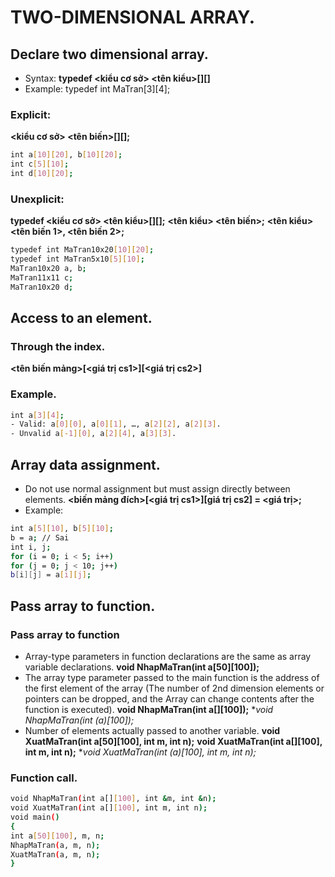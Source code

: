 # TWO-DIMENSIONAL ARRAY.
## Declare two dimensional array.
- Syntax: **typedef <kiểu cơ sở> <tên kiểu>[<N1>][<N2>]**
- Example: typedef int MaTran[3][4];
### Explicit: 
**<kiểu cơ sở> <tên biến>[<N1>][<N2>];**
```sh
int a[10][20], b[10][20];
int c[5][10];
int d[10][20];
```
### Unexplicit: 
**typedef <kiểu cơ sở> <tên kiểu>[<N1>][<N2>];**
**<tên kiểu> <tên biến>;**
**<tên kiểu> <tên biến 1>, <tên biến 2>;**
```sh
typedef int MaTran10x20[10][20];
typedef int MaTran5x10[5][10];
MaTran10x20 a, b;
MaTran11x11 c;
MaTran10x20 d;
```
## Access to an element.
### Through the index.
**<tên biến mảng>[<giá trị cs1>][<giá trị cs2>]**
### Example.
```sh
int a[3][4];
- Valid: a[0][0], a[0][1], …, a[2][2], a[2][3].
- Unvalid a[-1][0], a[2][4], a[3][3].
```
## Array data assignment.
- Do not use normal assignment but must assign directly between elements.
 **<biến mảng đích>[<giá trị cs1>][giá trị cs2] = <giá trị>;**
- Example:
```sh
int a[5][10], b[5][10];
b = a; // Sai
int i, j;
for (i = 0; i < 5; i++)
for (j = 0; j < 10; j++)
b[i][j] = a[i][j];
```
## Pass array to function.
### Pass array to function
- Array-type parameters in function declarations are the same as array variable declarations.
    **void NhapMaTran(int a[50][100]);**
- The array type parameter passed to the main function is the address of the first element of the array (The number of 2nd dimension elements or pointers can be dropped, and the Array can change contents after the function is executed).
    **void NhapMaTran(int a[][100]);**
    **void NhapMaTran(int (*a)[100]);**
- Number of elements actually passed to another variable.
    **void XuatMaTran(int a[50][100], int m, int n);**
    **void XuatMaTran(int a[][100], int m, int n);**
    **void XuatMaTran(int (*a)[100], int m, int n);**
### Function call.
```sh
void NhapMaTran(int a[][100], int &m, int &n);
void XuatMaTran(int a[][100], int m, int n);
void main()
{
int a[50][100], m, n;
NhapMaTran(a, m, n);
XuatMaTran(a, m, n);
}
```
